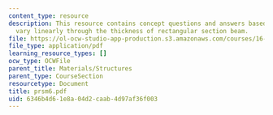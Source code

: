 ```yaml
---
content_type: resource
description: This resource contains concept questions and answers based on the stresses
  vary linearly through the thickness of rectangular section beam.
file: https://ol-ocw-studio-app-production.s3.amazonaws.com/courses/16-01-unified-engineering-i-ii-iii-iv-fall-2005-spring-2006/6346b4d61e8a04d2caab4d97af36f003_prsm6.pdf
file_type: application/pdf
learning_resource_types: []
ocw_type: OCWFile
parent_title: Materials/Structures
parent_type: CourseSection
resourcetype: Document
title: prsm6.pdf
uid: 6346b4d6-1e8a-04d2-caab-4d97af36f003
---
```

